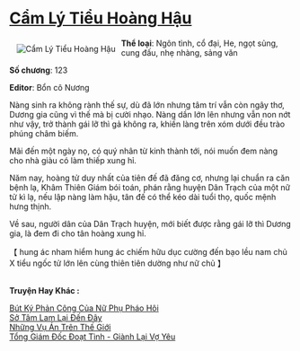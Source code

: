 <a href="https://utruyen.com/cam-ly-tieu-hoang-hau/19163/" title="Cẩm Lý Tiểu Hoàng Hậu"><h1>Cẩm Lý Tiểu Hoàng Hậu</h1></a><div style="display:table"><img align="right" style="float: left; padding: 10px;" src="https://utruyen.com/images/story/200x260/cam-ly-tieu-hoang-hau.jpg" alt="Cẩm Lý Tiểu Hoàng Hậu"><b>Thể loại</b>: Ngôn tình, cổ đại, He, ngọt sủng, cung đấu, nhẹ nhàng, sảng văn <p></p><b>Số chương</b>: 123<p></p><b>Editor</b>: Bổn cô Nương<p></p>Nàng sinh ra không rành thế sự, dù đã lớn nhưng tâm trí vẫn còn ngây thơ, Dương gia cũng vì thế mà bị cười nhạo. Nàng dần lớn lên nhưng vẫn non nớt như vậy, trở thành gái lỡ thì gả không ra, khiến làng trên xóm dưới đều trào phúng châm biếm.<p></p>Mãi đến một ngày nọ, có quý nhân từ kinh thành tới, nói muốn đem nàng cho nhà giàu có làm thiếp xung hỉ.<p></p>Năm nay, hoàng tử duy nhất của tiên đế đã đăng cơ, nhưng lại chuẩn ra căn bệnh lạ, Khâm Thiên Giám bói toán, phán rằng huyện Dân Trạch của một nữ tử kì lạ, nếu lập nàng làm hậu, tân đế có thể kéo dài tuổi thọ, quốc mệnh hưng thịnh.<p></p>Về sau, người dân của Dân Trạch huyện, mới biết được rằng gái lỡ thì Dương gia, là đem đi cho tân hoàng xung hỉ.<p></p>【 hung ác nham hiểm hung ác chiếm hữu dục cường đến bạo lều nam chủ X tiểu ngốc tử lớn lên cùng thiên tiên dường như nữ chủ 】</div><p><br><b>Truyện Hay Khác :</b></p><a href="https://utruyen.com/but-ky-phan-cong-cua-nu-phu-phao-hoi/16583/" alt="Bút Ký Phản Công Của Nữ Phụ Pháo Hôi">Bút Ký Phản Công Của Nữ Phụ Pháo Hôi</a><br/><a href="https://github.com/quanluxury/ngontinhhot/tree/master/truyenhay/19151/" alt="Sở Tâm Lam Lại Đến Đây">Sở Tâm Lam Lại Đến Đây</a><br/><a href="https://github.com/quanluxury/ngontinhhot/tree/master/truyenhay/19395/" alt="Những Vụ Án Trên Thế Giới">Những Vụ Án Trên Thế Giới</a><br/><a href="https://github.com/quanluxury/truyenhot/tree/master/truyenhay/12311/" alt="Tổng Giám Đốc Đoạt Tình - Giành Lại Vợ Yêu">Tổng Giám Đốc Đoạt Tình - Giành Lại Vợ Yêu</a><br/>